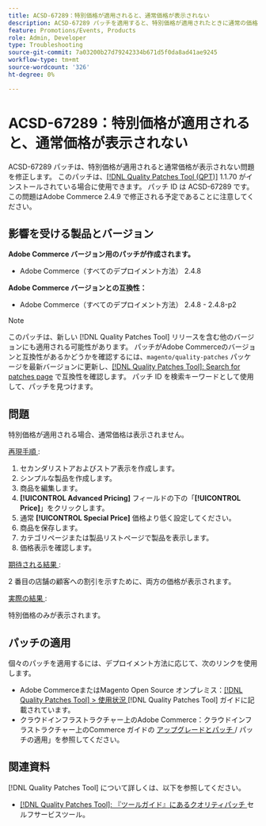 ```yaml
---
title: ACSD-67289：特別価格が適用されると、通常価格が表示されない
description: ACSD-67289 パッチを適用すると、特別価格が適用されたときに通常の価格が表示されないAdobe Commerceの問題を修正できます。
feature: Promotions/Events, Products
role: Admin, Developer
type: Troubleshooting
source-git-commit: 7a03200b27d79242334b671d5f0da8ad41ae9245
workflow-type: tm+mt
source-wordcount: '326'
ht-degree: 0%

---
```


# ACSD-67289：特別価格が適用されると、通常価格が表示されない

ACSD-67289 パッチは、特別価格が適用されると通常価格が表示されない問題を修正します。 このパッチは、[[!DNL Quality Patches Tool (QPT)]](/help/tools/quality-patches-tool/quality-patches-tool-to-self-serve-quality-patches.md) 1.1.70 がインストールされている場合に使用できます。 パッチ ID は ACSD-67289 です。 この問題はAdobe Commerce 2.4.9 で修正される予定であることに注意してください。

## 影響を受ける製品とバージョン

**Adobe Commerce バージョン用のパッチが作成されます。**

* Adobe Commerce（すべてのデプロイメント方法） 2.4.8

**Adobe Commerce バージョンとの互換性：**

* Adobe Commerce（すべてのデプロイメント方法） 2.4.8 - 2.4.8-p2

>[!NOTE]
>
>このパッチは、新しい [!DNL Quality Patches Tool] リリースを含む他のバージョンにも適用される可能性があります。 パッチがAdobe Commerceのバージョンと互換性があるかどうかを確認するには、`magento/quality-patches` パッケージを最新バージョンに更新し、[[!DNL Quality Patches Tool]: Search for patches page](https://experienceleague.adobe.com/tools/commerce-quality-patches/index.html) で互換性を確認します。 パッチ ID を検索キーワードとして使用して、パッチを見つけます。

## 問題

特別価格が適用される場合、通常価格は表示されません。

<u> 再現手順 </u>:

1. セカンダリストアおよびストア表示を作成します。
1. シンプルな製品を作成します。
1. 商品を編集します。
1. **[!UICONTROL Advanced Pricing]** フィールドの下の「**[!UICONTROL Price]**」をクリックします。
1. 通常 **[!UICONTROL Special Price]** 価格より低く設定してください。
1. 商品を保存します。
1. カテゴリページまたは製品リストページで製品を表示します。
1. 価格表示を確認します。

<u> 期待される結果 </u>:

2 番目の店舗の顧客への割引を示すために、両方の価格が表示されます。

<u> 実際の結果 </u>:

特別価格のみが表示されます。

## パッチの適用

個々のパッチを適用するには、デプロイメント方法に応じて、次のリンクを使用します。

* Adobe CommerceまたはMagento Open Source オンプレミス：[[!DNL Quality Patches Tool] > 使用状況 ](/help/tools/quality-patches-tool/usage.md)[!DNL Quality Patches Tool] ガイドに記載されています。
* クラウドインフラストラクチャー上のAdobe Commerce：クラウドインフラストラクチャー上のCommerce ガイドの [ アップグレードとパッチ ](https://experienceleague.adobe.com/docs/commerce-cloud-service/user-guide/develop/upgrade/apply-patches.html)/ パッチの適用」を参照してください。

## 関連資料

[!DNL Quality Patches Tool] について詳しくは、以下を参照してください。

* [[!DNL Quality Patches Tool]: 『ツールガイド』にあるクオリティパッチ ](/help/tools/quality-patches-tool/quality-patches-tool-to-self-serve-quality-patches.md) セルフサービスツール。
